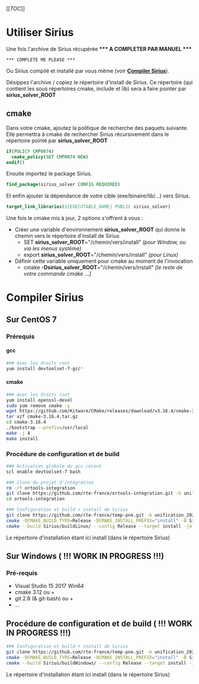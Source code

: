 [[_TOC_]]

# Utiliser Sirius

Une fois l'archive de Sirius récupérée
__*** A COMPLETER PAR MANUEL ***__
```
*** COMPLETE ME PLEASE ***
```
Ou Sirius compilé et installé par vous même (voir [__Compiler Sirius__](#-compiler-sirius])).

Désippez l'archive / copiez le répertoire d'install de Sirius.
Ce répertoire (qui contient les sous répertoires cmake, include et lib) sera à faire pointer par __sirius_solver_ROOT__

## cmake
Dans votre cmake, ajoutez la politique de recherche des paquets suivante. Elle permettra à cmake de rechercher Sirius récursivement dans le répertoire pointé par __sirius_solver_ROOT__
```cmake
if(POLICY CMP0074)
  cmake_policy(SET CMP0074 NEW)
endif()
```
Ensuite importez le package Sirius.
```cmake
find_package(sirius_solver CONFIG REQUIRED)
```
Et enfin ajouter la dépendance de votre cible (exe/binaire/lib/...) vers Sirius.
```cmake
target_link_libraries(${EXECUTABLE_NAME} PUBLIC sirius_solver)
```

Une fois le cmake mis à jour, 2 options s'offrent à vous :
- Créer une variable d'environnement __sirius_solver_ROOT__ qui donne le chemin vers le répertoire d'install de Sirius
  - SET __sirius_solver_ROOT__="/chemin/vers/install" _(pour Window, ou via les menus système)_
  - export __sirius_solver_ROOT__="/chemin/vers/install" _(pour Linux)_
- Définir cette variable uniquement pour cmake au moment de l'invocation
  - cmake __-Dsirius_solver_ROOT__="/chemin/vers/install" _[le reste de votre commande cmake ...]_

# Compiler Sirius

## Sur CentOS 7

### Prérequis

#### gcc
```bash
### Avec les droits root
yum install devtoolset-7-gcc*
```

#### cmake
```bash
### Avec les droits root
yum install openssl-devel
sudo yum remove cmake -y
wget https://github.com/Kitware/CMake/releases/download/v3.16.4/cmake-3.16.4.tar.gz
tar xzf cmake-3.16.4.tar.gz
cd cmake-3.16.4
./bootstrap --prefix=/usr/local
make -j 4
make install
```

### Procédure de configuration et de build
```bash
### Activation globale du gcc récent
scl enable devtoolset-7 bash

### Clone du projet d'intégration
rm -rf ortools-integration
git clone https://github.com/rte-france/ortools-integration.git -b unification_2020
cd ortools-integration

### Configuration et build + install de Sirius
git clone https://github.com/rte-france/temp-pne.git -b unification_2020 Sirius
cmake -DCMAKE_BUILD_TYPE=Release -DCMAKE_INSTALL_PREFIX="install" -B Sirius/buildLinux -S Sirius/src
cmake --build Sirius/buildLinux/ --config Release --target install -j4
```
Le répertoire d'installation étant ici install (dans le répertoire Sirius)

## Sur Windows ( !!! __WORK IN PROGRESS__ !!!)

### Pré-requis
- Visual Studio 15 2017 Win64
- cmake 3.12 ou +
- git 2.8 (& git-bash) ou +
- ...

## Procédure de configuration et de build ( !!! __WORK IN PROGRESS__ !!!)
```bash
### Configuration et build + install de Sirius
git clone https://github.com/rte-france/temp-pne.git -b unification_2020 Sirius
cmake -DCMAKE_BUILD_TYPE=Release -DCMAKE_INSTALL_PREFIX="install" -B Sirius/buildWindows -S Sirius/src -G "Visual Studio 15 2017 Win64"
cmake --build Sirius/buildWindows/ --config Release --target install -j4
```

Le répertoire d'installation étant ici install (dans le répertoire Sirius)
